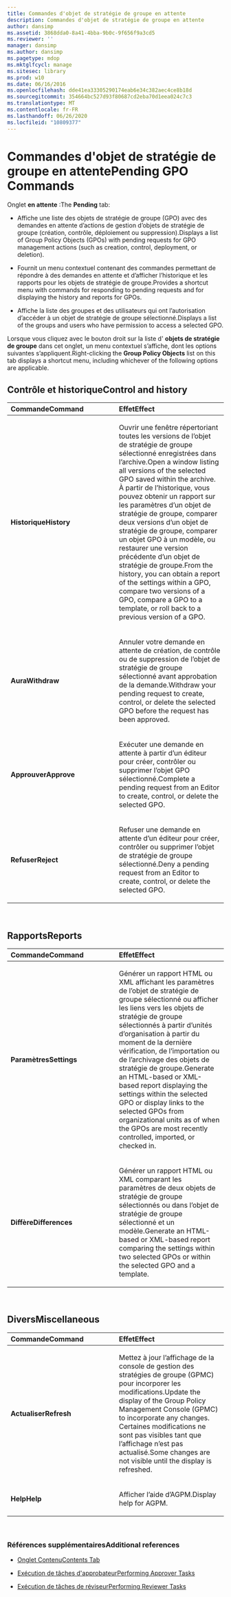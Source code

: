 ```yaml
---
title: Commandes d'objet de stratégie de groupe en attente
description: Commandes d'objet de stratégie de groupe en attente
author: dansimp
ms.assetid: 3868dda0-8a41-4bba-9b0c-9f656f9a3cd5
ms.reviewer: ''
manager: dansimp
ms.author: dansimp
ms.pagetype: mdop
ms.mktglfcycl: manage
ms.sitesec: library
ms.prod: w10
ms.date: 06/16/2016
ms.openlocfilehash: dde41ea33305290174eab6e34c382aec4ce8b18d
ms.sourcegitcommit: 354664bc527d93f80687cd2eba70d1eea024c7c3
ms.translationtype: MT
ms.contentlocale: fr-FR
ms.lasthandoff: 06/26/2020
ms.locfileid: "10809377"
---
```

# <span data-ttu-id="fb386-103">Commandes d'objet de stratégie de groupe en attente</span><span class="sxs-lookup"><span data-stu-id="fb386-103">Pending GPO Commands</span></span>


<span data-ttu-id="fb386-104">Onglet **en attente** :</span><span class="sxs-lookup"><span data-stu-id="fb386-104">The **Pending** tab:</span></span>

-   <span data-ttu-id="fb386-105">Affiche une liste des objets de stratégie de groupe (GPO) avec des demandes en attente d’actions de gestion d’objets de stratégie de groupe (création, contrôle, déploiement ou suppression).</span><span class="sxs-lookup"><span data-stu-id="fb386-105">Displays a list of Group Policy Objects (GPOs) with pending requests for GPO management actions (such as creation, control, deployment, or deletion).</span></span>

-   <span data-ttu-id="fb386-106">Fournit un menu contextuel contenant des commandes permettant de répondre à des demandes en attente et d’afficher l’historique et les rapports pour les objets de stratégie de groupe.</span><span class="sxs-lookup"><span data-stu-id="fb386-106">Provides a shortcut menu with commands for responding to pending requests and for displaying the history and reports for GPOs.</span></span>

-   <span data-ttu-id="fb386-107">Affiche la liste des groupes et des utilisateurs qui ont l’autorisation d’accéder à un objet de stratégie de groupe sélectionné.</span><span class="sxs-lookup"><span data-stu-id="fb386-107">Displays a list of the groups and users who have permission to access a selected GPO.</span></span>

<span data-ttu-id="fb386-108">Lorsque vous cliquez avec le bouton droit sur la liste d' **objets de stratégie de groupe** dans cet onglet, un menu contextuel s’affiche, dont les options suivantes s’appliquent.</span><span class="sxs-lookup"><span data-stu-id="fb386-108">Right-clicking the **Group Policy Objects** list on this tab displays a shortcut menu, including whichever of the following options are applicable.</span></span>

## <span data-ttu-id="fb386-109">Contrôle et historique</span><span class="sxs-lookup"><span data-stu-id="fb386-109">Control and history</span></span>


<table>
<colgroup>
<col width="50%" />
<col width="50%" />
</colgroup>
<thead>
<tr class="header">
<th align="left"><span data-ttu-id="fb386-110">Commande</span><span class="sxs-lookup"><span data-stu-id="fb386-110">Command</span></span></th>
<th align="left"><span data-ttu-id="fb386-111">Effet</span><span class="sxs-lookup"><span data-stu-id="fb386-111">Effect</span></span></th>
</tr>
</thead>
<tbody>
<tr class="odd">
<td align="left"><p><strong><span data-ttu-id="fb386-112">Historique</span><span class="sxs-lookup"><span data-stu-id="fb386-112">History</span></span></strong></p></td>
<td align="left"><p><span data-ttu-id="fb386-113">Ouvrir une fenêtre répertoriant toutes les versions de l’objet de stratégie de groupe sélectionné enregistrées dans l’archive.</span><span class="sxs-lookup"><span data-stu-id="fb386-113">Open a window listing all versions of the selected GPO saved within the archive.</span></span> <span data-ttu-id="fb386-114">À partir de l’historique, vous pouvez obtenir un rapport sur les paramètres d’un objet de stratégie de groupe, comparer deux versions d’un objet de stratégie de groupe, comparer un objet GPO à un modèle, ou restaurer une version précédente d’un objet de stratégie de groupe.</span><span class="sxs-lookup"><span data-stu-id="fb386-114">From the history, you can obtain a report of the settings within a GPO, compare two versions of a GPO, compare a GPO to a template, or roll back to a previous version of a GPO.</span></span></p></td>
</tr>
<tr class="even">
<td align="left"><p><strong><span data-ttu-id="fb386-115">Aura</span><span class="sxs-lookup"><span data-stu-id="fb386-115">Withdraw</span></span></strong></p></td>
<td align="left"><p><span data-ttu-id="fb386-116">Annuler votre demande en attente de création, de contrôle ou de suppression de l’objet de stratégie de groupe sélectionné avant approbation de la demande.</span><span class="sxs-lookup"><span data-stu-id="fb386-116">Withdraw your pending request to create, control, or delete the selected GPO before the request has been approved.</span></span></p></td>
</tr>
<tr class="odd">
<td align="left"><p><strong><span data-ttu-id="fb386-117">Approuver</span><span class="sxs-lookup"><span data-stu-id="fb386-117">Approve</span></span></strong></p></td>
<td align="left"><p><span data-ttu-id="fb386-118">Exécuter une demande en attente à partir d’un éditeur pour créer, contrôler ou supprimer l’objet GPO sélectionné.</span><span class="sxs-lookup"><span data-stu-id="fb386-118">Complete a pending request from an Editor to create, control, or delete the selected GPO.</span></span></p></td>
</tr>
<tr class="even">
<td align="left"><p><strong><span data-ttu-id="fb386-119">Refuser</span><span class="sxs-lookup"><span data-stu-id="fb386-119">Reject</span></span></strong></p></td>
<td align="left"><p><span data-ttu-id="fb386-120">Refuser une demande en attente d’un éditeur pour créer, contrôler ou supprimer l’objet de stratégie de groupe sélectionné.</span><span class="sxs-lookup"><span data-stu-id="fb386-120">Deny a pending request from an Editor to create, control, or delete the selected GPO.</span></span></p></td>
</tr>
</tbody>
</table>

 

## <span data-ttu-id="fb386-121">Rapports</span><span class="sxs-lookup"><span data-stu-id="fb386-121">Reports</span></span>


<table>
<colgroup>
<col width="50%" />
<col width="50%" />
</colgroup>
<thead>
<tr class="header">
<th align="left"><span data-ttu-id="fb386-122">Commande</span><span class="sxs-lookup"><span data-stu-id="fb386-122">Command</span></span></th>
<th align="left"><span data-ttu-id="fb386-123">Effet</span><span class="sxs-lookup"><span data-stu-id="fb386-123">Effect</span></span></th>
</tr>
</thead>
<tbody>
<tr class="odd">
<td align="left"><p><strong><span data-ttu-id="fb386-124">Paramètres</span><span class="sxs-lookup"><span data-stu-id="fb386-124">Settings</span></span></strong></p></td>
<td align="left"><p><span data-ttu-id="fb386-125">Générer un rapport HTML ou XML affichant les paramètres de l’objet de stratégie de groupe sélectionné ou afficher les liens vers les objets de stratégie de groupe sélectionnés à partir d’unités d’organisation à partir du moment de la dernière vérification, de l’importation ou de l’archivage des objets de stratégie de groupe.</span><span class="sxs-lookup"><span data-stu-id="fb386-125">Generate an HTML-based or XML-based report displaying the settings within the selected GPO or display links to the selected GPOs from organizational units as of when the GPOs are most recently controlled, imported, or checked in.</span></span></p></td>
</tr>
<tr class="even">
<td align="left"><p><strong><span data-ttu-id="fb386-126">Diffère</span><span class="sxs-lookup"><span data-stu-id="fb386-126">Differences</span></span></strong></p></td>
<td align="left"><p><span data-ttu-id="fb386-127">Générer un rapport HTML ou XML comparant les paramètres de deux objets de stratégie de groupe sélectionnés ou dans l’objet de stratégie de groupe sélectionné et un modèle.</span><span class="sxs-lookup"><span data-stu-id="fb386-127">Generate an HTML-based or XML-based report comparing the settings within two selected GPOs or within the selected GPO and a template.</span></span></p></td>
</tr>
</tbody>
</table>

 

## <span data-ttu-id="fb386-128">Divers</span><span class="sxs-lookup"><span data-stu-id="fb386-128">Miscellaneous</span></span>


<table>
<colgroup>
<col width="50%" />
<col width="50%" />
</colgroup>
<thead>
<tr class="header">
<th align="left"><span data-ttu-id="fb386-129">Commande</span><span class="sxs-lookup"><span data-stu-id="fb386-129">Command</span></span></th>
<th align="left"><span data-ttu-id="fb386-130">Effet</span><span class="sxs-lookup"><span data-stu-id="fb386-130">Effect</span></span></th>
</tr>
</thead>
<tbody>
<tr class="odd">
<td align="left"><p><strong><span data-ttu-id="fb386-131">Actualiser</span><span class="sxs-lookup"><span data-stu-id="fb386-131">Refresh</span></span></strong></p></td>
<td align="left"><p><span data-ttu-id="fb386-132">Mettez à jour l’affichage de la console de gestion des stratégies de groupe (GPMC) pour incorporer les modifications.</span><span class="sxs-lookup"><span data-stu-id="fb386-132">Update the display of the Group Policy Management Console (GPMC) to incorporate any changes.</span></span> <span data-ttu-id="fb386-133">Certaines modifications ne sont pas visibles tant que l’affichage n’est pas actualisé.</span><span class="sxs-lookup"><span data-stu-id="fb386-133">Some changes are not visible until the display is refreshed.</span></span></p></td>
</tr>
<tr class="even">
<td align="left"><p><strong><span data-ttu-id="fb386-134">Help</span><span class="sxs-lookup"><span data-stu-id="fb386-134">Help</span></span></strong></p></td>
<td align="left"><p><span data-ttu-id="fb386-135">Afficher l’aide d’AGPM.</span><span class="sxs-lookup"><span data-stu-id="fb386-135">Display help for AGPM.</span></span></p></td>
</tr>
</tbody>
</table>

 

### <span data-ttu-id="fb386-136">Références supplémentaires</span><span class="sxs-lookup"><span data-stu-id="fb386-136">Additional references</span></span>

-   [<span data-ttu-id="fb386-137">Onglet Contenu</span><span class="sxs-lookup"><span data-stu-id="fb386-137">Contents Tab</span></span>](contents-tab-agpm30ops.md)

-   [<span data-ttu-id="fb386-138">Exécution de tâches d'approbateur</span><span class="sxs-lookup"><span data-stu-id="fb386-138">Performing Approver Tasks</span></span>](performing-approver-tasks-agpm30ops.md)

-   [<span data-ttu-id="fb386-139">Exécution de tâches de réviseur</span><span class="sxs-lookup"><span data-stu-id="fb386-139">Performing Reviewer Tasks</span></span>](performing-reviewer-tasks-agpm30ops.md)

 

 





